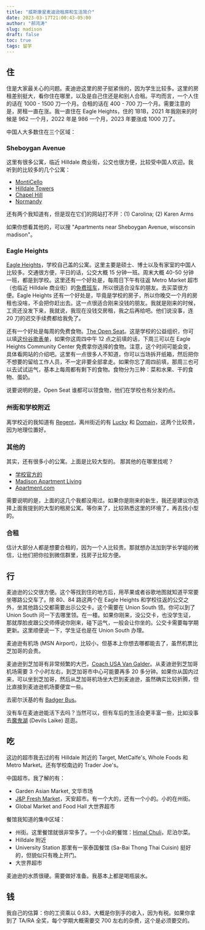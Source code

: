 ```yaml
---
title: "威斯康星麦迪逊租房和生活简介"
date: 2023-03-17T21:00:43-05:00
author: "郝鸿涛"
slug: madison
draft: false
toc: true
tags: 留学
---
```


## 住

住是大家最关心的问题。麦迪逊这里的房子挺紧俏的，因为学生比较多。这里的房租差别挺大，看你住在哪里，以及是自己住还是和别人合租。平均而言，一个人住的话在 1000 - 1500 刀一个月。合租的话在 400 - 700 刀一个月。需要注意的是，房租一直在涨。我一直住在 Eagle Heights，住的 1B1B，2021 年我刚来的时候是 962 一个月，2022 年是 986 一个月，2023 年要涨成 1000 刀了。 

中国人大多数住在三个区域：

### Sheboygan Avenue

这里有很多公寓，临近 Hilldale 商业街，公交也很方便，比较受中国人欢迎。我听到的比较多的几个公寓：

  - [MontiCello](https://www.themonticello.com/)
  - [Hilldale Towers](https://hilldaletowers.com/)
  - [Chapel Hill](https://chapel-hill-madison-wi.business.site/)
  - [Normandy](https://normandyapts.com/)

还有两个我知道有，但是现在它们的网站打不开：(1) Carolina; (2) Karen Arms

如果你想看其他的，可以搜 "Apartments near Sheboygan Avenue, wisconsin madison"。

### Eagle Heights

[Eagle Heights](https://www.housing.wisc.edu/apartments/eagle-heights/)，学校自己盖的公寓。这里主要是硕士、博士以及有家室的中国人比较多。交通很方便，平日的话，公交大概 15 分钟一班。周末大概 40-50 分钟一班，都是到学校。这里还有一个好处是，每周日下午有往返 Metro Market 超市（也临近 Hilldale 商业街）的[免费班车](https://www.metromarket.net/i/badgers-free-shuttle)，所以很适合没车的朋友。去买菜很方便。Eagle Heights 还有一个好处是，毕竟是学校的房子，所以你晚交一个月的房租也没啥，不会把你赶出去。这一点很适合刚来没钱的朋友。我就是刚来的时候，工资还没发下来，我就说，我现在没钱交房租，我之后再给吧。他们说没事，连 20 刀的迟交手续费都给我免了。

还有一个好处是每周的免费食物。[The Open Seat](https://asm.wisc.edu/the-open-seat/)。这是学校的公益组织，你可以填[这份谷歌表单](https://docs.google.com/forms/d/e/1FAIpQLSeihD-LwIqloSTg5AERbHK4audozhUbIBsRSbHgnDhjf52KlQ/viewform)，如果你这周四中午 12 点之前填的话，下周三可以在 Eagle Heights Community Center 免费拿你选择的食物。注意，这个时间可能会变，具体看网站的介绍吧。这里有一点很多人不知道，你可以当场拆开纸箱，然后把你不想要的留给工作人员，不一定非要全部拿走。如果你忘了周四前填，那周三也可以去试试运气，基本上每周都有剩下的食物。食物分为三种：菜和水果、干的食物、蛋奶。

说要说明的是，Open Seat 谁都可以领食物，他们在学校也有分发的点。

### 州街和学校附近

离学校近的我知道有 [Regent](https://regent.stevebrownapts.com/)，离州街近的有 [Lucky](https://lucky.stevebrownapts.com/) 和 [Domain](https://www.claimyourdomainnow.com/)，这两个比较贵，因为地理位置好。

### 其他的

其实，还有很多小的公寓。上面是比较大型的。 那其他的在哪里找呢？

  - [学校官方的](https://campusareahousing.wisc.edu/)
  - [Madison Apartment Living](https://www.madisonapartmentliving.com/)
  - [Apartment.com](https://www.apartments.com/madison-wi/)

需要说明的是，上面的这几个我都没用过。如果你是刚来的新生，我还是建议你选择上面我提到的大型的租房公寓。等你来了，比较熟悉这里的环境了，再去找小型的。

### 合租

估计大部分人都是想要合租的，因为一个人比较贵。那就想办法加到学长学姐的微信，让他们把你拉到微信群里，找房子比较方便。

## 行

麦迪逊的公交很方便。这个等找到住的地方后，用苹果或者谷歌地图就知道平常要坐哪路公交车了。除 80、84 路这两个在 Eagle Heights 和学校往返的公交之外，坐其他路公交都需要出示公交卡。这个需要在 Union South 领。你可以到了 Union South 问一下去哪里领。在一楼。如果你刚来，没公交卡，也没学生证，那就厚脸皮跟公交师傅说你刚来，碰下运气，一般会让你坐的。公交卡需要每学期更新。这里顺便说一下，学生证也是在 Union South 办理。

麦迪逊有机场 (MSN Airport)，比较小，但基本上你想去哪都能去了，虽然机票比芝加哥的会贵。

麦迪逊到芝加哥有非常频繁的大巴，[Coach USA Van Galder](https://www.coachusa.com/airport-transportation/van-galder)。从麦迪逊到芝加哥机场需要 3 个小时左右，到芝加哥市中心可能要再多 20 多分钟。如果你从国内过来，可以坐到芝加哥，然后从芝加哥机场坐大巴到麦迪逊，虽然确实比较折腾，但比直接到麦迪逊机场要便宜一些。

去密尔沃基的有 [Badger Bus](https://badgerbus.com/tickets/)。

没有车在麦迪逊能活下去吗？当然可以，但有车后的生活会更丰富一些，比如没事去[魔鬼湖](https://dnr.wisconsin.gov/topic/parks/devilslake) (Devils Laike) 逛逛。

## 吃

这边的超市我去过的有 Hilldale 附近的 Target, MetCalfe's, Whole Foods 和 Metro Market。还有学校南边的 Trader Joe's。

中国超市。我了解的有：
  - Garden Asian Market, 文华市场
  - [J&P Fresh Market](http://www.jpfreshmarket.com/about-us/)，天安超市。有一个大的，还有一个小的。小的在州街。
  - Global Market and Food Hall 大世界超市

餐馆我知道的集中区域：
  - 州街。这里餐馆就很非常多了。一个小众的餐馆：[Himal Chuli](https://www.himalchulirestaurant.com/)，尼泊尔菜。
  - Hilldale 附近
  - University Station 那里有一家泰国餐馆 (Sa-Bai Thong Thai Cuisin) 挺好的，但貌似只有晚上开门。
  - 大世界超市

麦迪逊的水质很硬。需要做好准备。我基本上都是喝瓶装水。

## 钱

我自己的估算：你的工资乘以 0.83，大概是你到手的收入，因为有税。如果你拿到了 TA/RA 全奖，每个学期大概需要交 700 左右的杂费，这个是必须要交的。